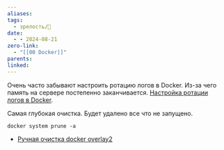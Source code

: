 ```yaml
---
aliases: 
tags:
  - зрелость/🌱
date:
  - - 2024-08-21
zero-link:
  - "[[00 Docker]]"
parents: 
linked:
---
```

Очень часто забывают настроить ротацию логов в Docker. Из-за чего память на сервере постепенно заканчивается. [Настройка ротации логов в Docker](Настройка%20ротации%20логов%20в%20Docker.md).

Самая глубокая очистка. Будет удалено все что не запущено.
```
docker system prune -a
```

- [Ручная очистка docker overlay2](Ручная%20очистка%20docker%20overlay2.md)
